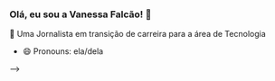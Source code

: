 ### Olá, eu sou a Vanessa Falcão! 👋

🔄 Uma Jornalista em transição de carreira para a área de Tecnologia
- 😄 Pronouns: ela/dela

-->
